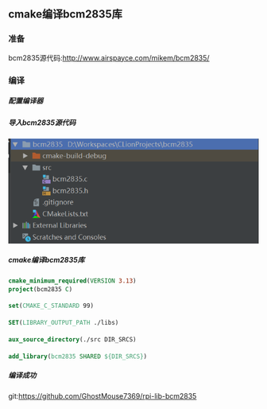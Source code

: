 ## cmake编译bcm2835库

### 准备

bcm2835源代码:http://www.airspayce.com/mikem/bcm2835/



### 编译

##### 配置编译器



##### 导入bcm2835源代码

![1571135793416](rpi/assets/1571135793416.png)

##### cmake编译bcm2835库

```cmake
cmake_minimum_required(VERSION 3.13)
project(bcm2835 C)

set(CMAKE_C_STANDARD 99)

SET(LIBRARY_OUTPUT_PATH ./libs)

aux_source_directory(./src DIR_SRCS)

add_library(bcm2835 SHARED ${DIR_SRCS})
```

##### 编译成功



git:<https://github.com/GhostMouse7369/rpi-lib-bcm2835> 
